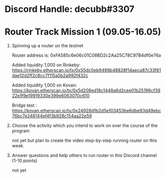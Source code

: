 # Discord Handle: decubb#3307
# Router Track Mission 1 (09.05-16.05)

1) Spinning up a router on the testnet

   Router address is: 0xFA585c6e06c01C08BD2c2Aa25C78C97B4df0e76a

   Added liquidity 1,000 on Rinkeby: https://rinkeby.etherscan.io/tx/0x55dc0eb9499b48828f14aeca87c33f61dae12d2ff2c8cc7f115a5b2a992f432c

   Added liquidity 1,000 on Kovan: https://kovan.etherscan.io/tx/0x5d208ed18c1448a6d2cee01b25196cf3922e1f9e19919330e399e6063070c610

   Bridge test : https://kovan.etherscan.io/tx/0x24928d1b2d5e103453be6dbe93d49ebc76bc7e248144ef4f3b928c154aa22e59

2) Choose the activity which you intend to work on over the course of the program

   not yet but plan to create the video step-by-step running router on this week.

3) Answer questions and help others to run router in this Discord channel (1-10 points)

   not yet
